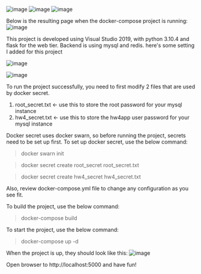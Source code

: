 
![image](https://user-images.githubusercontent.com/101609196/167264725-3c9e426e-0c39-4913-9821-2c7af233c0c9.png)
![image](https://user-images.githubusercontent.com/101609196/167264732-d254024c-690b-485c-a79f-eba0616757ef.png)
![image](https://user-images.githubusercontent.com/101609196/167264745-0967d6c0-7437-4416-b9cf-e3fdd4aaa416.png)

Below is the resulting page when the docker-compose project is running:
![image](https://user-images.githubusercontent.com/101609196/167275028-345fcf7c-2782-4e31-a0be-4663669c52bf.png)


This project is developed using Visual Studio 2019, with python 3.10.4 and flask for the web tier.
Backend is using mysql and redis.
here's some setting I added for this project

![image](https://user-images.githubusercontent.com/101609196/167274927-31e222de-fb97-42ad-aa87-df130eeebad3.png)

![image](https://user-images.githubusercontent.com/101609196/167274932-475f0525-fe49-42f4-8ce1-39a949725177.png)


To run the project successfully, you need to first modify 2 files that are used by docker secret.
1) root_secret.txt   <- use this to store the root password for your mysql instance
2) hw4_secret.txt    <- use this to store the hw4app user password for your mysql instance

Docker secret uses docker swarn, so before running the project, secrets need to be set up first.  To set up docker secret, use the below command:
> docker swarn init

> docker secret create root_secret root_secret.txt

> docker secret create hw4_secret hw4_secret.txt

Also, review docker-compose.yml file to change any configuration as you see fit.

To build the project, use the below command:
>docker-compose build

To start the project, use the below command:
>docker-compose up -d

When the project is up, they should look like this:
![image](https://user-images.githubusercontent.com/101609196/167275218-a5d9d0c6-b82d-4df8-be0c-149808295791.png)

Open browser to http://localhost:5000 and have fun!

